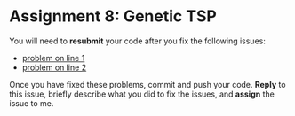 # Assignment 8: Genetic TSP

You will need to **resubmit** your code after you fix the following issues:

* [problem on line 1](../-/blob/a8/src/main/scala/graph.scala#L1)
* [problem on line 2](../-/blob/a8/src/main/scala/graph.scala#L2)


Once you have fixed these problems, commit and push your code. **Reply** to this issue, briefly describe what you did to fix the issues, and **assign** the issue to me.
